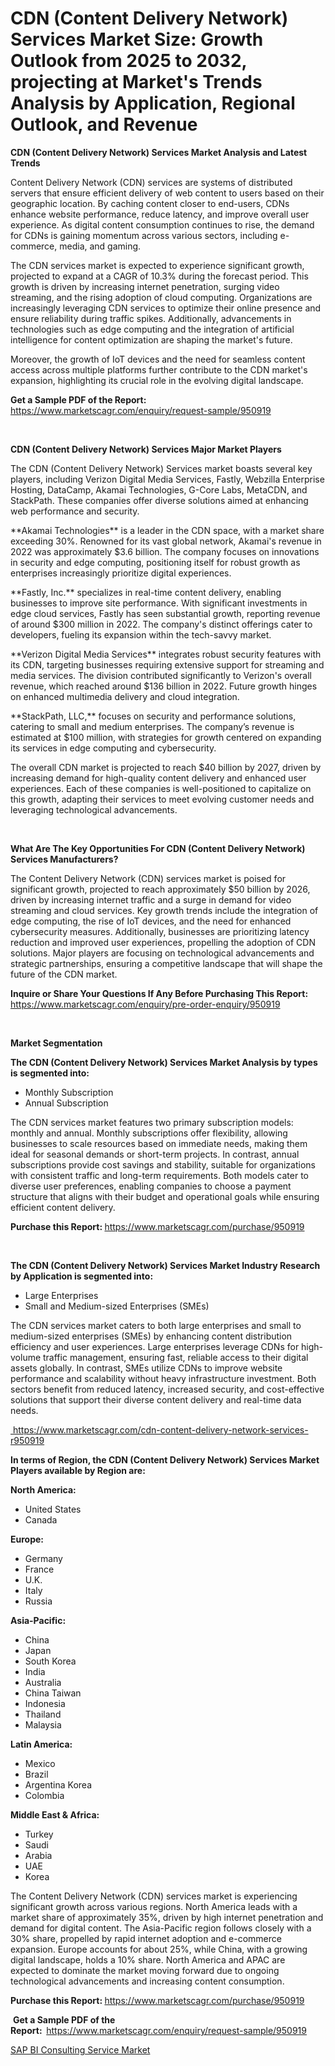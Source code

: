 <p><h1>CDN (Content Delivery Network) Services Market Size: Growth Outlook from 2025 to 2032, projecting at Market's Trends Analysis by Application, Regional Outlook, and Revenue</h1></p><p><strong>CDN (Content Delivery Network) Services Market Analysis and Latest Trends</strong></p>
<p><p>Content Delivery Network (CDN) services are systems of distributed servers that ensure efficient delivery of web content to users based on their geographic location. By caching content closer to end-users, CDNs enhance website performance, reduce latency, and improve overall user experience. As digital content consumption continues to rise, the demand for CDNs is gaining momentum across various sectors, including e-commerce, media, and gaming.</p><p>The CDN services market is expected to experience significant growth, projected to expand at a CAGR of 10.3% during the forecast period. This growth is driven by increasing internet penetration, surging video streaming, and the rising adoption of cloud computing. Organizations are increasingly leveraging CDN services to optimize their online presence and ensure reliability during traffic spikes. Additionally, advancements in technologies such as edge computing and the integration of artificial intelligence for content optimization are shaping the market's future. </p><p>Moreover, the growth of IoT devices and the need for seamless content access across multiple platforms further contribute to the CDN market's expansion, highlighting its crucial role in the evolving digital landscape.</p></p>
<p><strong>Get a Sample PDF of the Report:&nbsp;</strong> <a href="https://www.marketscagr.com/enquiry/request-sample/950919?utm_campaign=3166&utm_medium=2&utm_source=Github&utm_content=ia&utm_term=11032025&utm_id=cdn-content-delivery-network-services">https://www.marketscagr.com/enquiry/request-sample/950919</a></p>
<p>&nbsp;</p>
<p><strong>CDN (Content Delivery Network) Services Major Market Players</strong></p>
<p><p>The CDN (Content Delivery Network) Services market boasts several key players, including Verizon Digital Media Services, Fastly, Webzilla Enterprise Hosting, DataCamp, Akamai Technologies, G-Core Labs, MetaCDN, and StackPath. These companies offer diverse solutions aimed at enhancing web performance and security.</p><p>**Akamai Technologies** is a leader in the CDN space, with a market share exceeding 30%. Renowned for its vast global network, Akamai's revenue in 2022 was approximately $3.6 billion. The company focuses on innovations in security and edge computing, positioning itself for robust growth as enterprises increasingly prioritize digital experiences.</p><p>**Fastly, Inc.** specializes in real-time content delivery, enabling businesses to improve site performance. With significant investments in edge cloud services, Fastly has seen substantial growth, reporting revenue of around $300 million in 2022. The company's distinct offerings cater to developers, fueling its expansion within the tech-savvy market.</p><p>**Verizon Digital Media Services** integrates robust security features with its CDN, targeting businesses requiring extensive support for streaming and media services. The division contributed significantly to Verizon's overall revenue, which reached around $136 billion in 2022. Future growth hinges on enhanced multimedia delivery and cloud integration.</p><p>**StackPath, LLC,** focuses on security and performance solutions, catering to small and medium enterprises. The company’s revenue is estimated at $100 million, with strategies for growth centered on expanding its services in edge computing and cybersecurity.</p><p>The overall CDN market is projected to reach $40 billion by 2027, driven by increasing demand for high-quality content delivery and enhanced user experiences. Each of these companies is well-positioned to capitalize on this growth, adapting their services to meet evolving customer needs and leveraging technological advancements.</p></p>
<p>&nbsp;</p>
<p><strong>What Are The Key Opportunities For CDN (Content Delivery Network) Services Manufacturers?</strong></p>
<p><p>The Content Delivery Network (CDN) services market is poised for significant growth, projected to reach approximately $50 billion by 2026, driven by increasing internet traffic and a surge in demand for video streaming and cloud services. Key growth trends include the integration of edge computing, the rise of IoT devices, and the need for enhanced cybersecurity measures. Additionally, businesses are prioritizing latency reduction and improved user experiences, propelling the adoption of CDN solutions. Major players are focusing on technological advancements and strategic partnerships, ensuring a competitive landscape that will shape the future of the CDN market.</p></p>
<p><strong>Inquire or Share Your Questions If Any Before Purchasing This Report:</strong> <a href="https://www.marketscagr.com/enquiry/pre-order-enquiry/950919?utm_campaign=3166&utm_medium=2&utm_source=Github&utm_content=ia&utm_term=11032025&utm_id=cdn-content-delivery-network-services">https://www.marketscagr.com/enquiry/pre-order-enquiry/950919</a></p>
<p>&nbsp;</p>
<p><strong>Market Segmentation</strong></p>
<p><strong>The CDN (Content Delivery Network) Services Market Analysis by types is segmented into:</strong></p>
<p><ul><li>Monthly Subscription</li><li>Annual Subscription</li></ul></p>
<p><p>The CDN services market features two primary subscription models: monthly and annual. Monthly subscriptions offer flexibility, allowing businesses to scale resources based on immediate needs, making them ideal for seasonal demands or short-term projects. In contrast, annual subscriptions provide cost savings and stability, suitable for organizations with consistent traffic and long-term requirements. Both models cater to diverse user preferences, enabling companies to choose a payment structure that aligns with their budget and operational goals while ensuring efficient content delivery.</p></p>
<p><strong>Purchase this Report:&nbsp;</strong><a href="https://www.marketscagr.com/purchase/950919?utm_campaign=3166&utm_medium=2&utm_source=Github&utm_content=ia&utm_term=11032025&utm_id=cdn-content-delivery-network-services">https://www.marketscagr.com/purchase/950919</a></p>
<p>&nbsp;</p>
<p><strong>The CDN (Content Delivery Network) Services Market Industry Research by Application is segmented into:</strong></p>
<p><ul><li>Large Enterprises</li><li>Small and Medium-sized Enterprises (SMEs)</li></ul></p>
<p><p>The CDN services market caters to both large enterprises and small to medium-sized enterprises (SMEs) by enhancing content distribution efficiency and user experiences. Large enterprises leverage CDNs for high-volume traffic management, ensuring fast, reliable access to their digital assets globally. In contrast, SMEs utilize CDNs to improve website performance and scalability without heavy infrastructure investment. Both sectors benefit from reduced latency, increased security, and cost-effective solutions that support their diverse content delivery and real-time data needs.</p></p>
<p><a href="https://www.marketscagr.com/cdn-content-delivery-network-services-r950919?utm_campaign=3166&utm_medium=2&utm_source=Github&utm_content=ia&utm_term=11032025&utm_id=cdn-content-delivery-network-services">&nbsp;https://www.marketscagr.com/cdn-content-delivery-network-services-r950919</a></p>
<p><strong>In terms of Region, the CDN (Content Delivery Network) Services Market Players available by Region are:</strong></p>
<p>
    <p> <strong> North America: </strong>
        <ul>
            <li>United States</li>
            <li>Canada</li>
        </ul>
        </p> 
    <p> <strong> Europe: </strong>
        <ul>
            <li>Germany</li>
            <li>France</li>
            <li>U.K.</li>
            <li>Italy</li>
            <li>Russia</li>
        </ul>
        </p> 
    <p> <strong> Asia-Pacific: </strong>
        <ul>
            <li>China</li>
            <li>Japan</li>
            <li>South Korea</li>
            <li>India</li>
            <li>Australia</li>
            <li>China Taiwan</li>
            <li>Indonesia</li>
            <li>Thailand</li>
            <li>Malaysia</li>
        </ul>
        </p> 
    <p> <strong> Latin America: </strong>
        <ul>
            <li>Mexico</li>
            <li>Brazil</li>
            <li>Argentina Korea</li>
            <li>Colombia</li>
        </ul>
        </p> 
    <p> <strong> Middle East & Africa: </strong>
        <ul>
            <li>Turkey</li>
            <li>Saudi</li>
            <li>Arabia</li>
            <li>UAE</li>
            <li>Korea</li>
        </ul>
    </p>
    </p>
<p><p>The Content Delivery Network (CDN) services market is experiencing significant growth across various regions. North America leads with a market share of approximately 35%, driven by high internet penetration and demand for digital content. The Asia-Pacific region follows closely with a 30% share, propelled by rapid internet adoption and e-commerce expansion. Europe accounts for about 25%, while China, with a growing digital landscape, holds a 10% share. North America and APAC are expected to dominate the market moving forward due to ongoing technological advancements and increasing content consumption.</p></p>
<p><strong>Purchase this Report: </strong><a href="https://www.marketscagr.com/purchase/950919?utm_campaign=3166&utm_medium=2&utm_source=Github&utm_content=ia&utm_term=11032025&utm_id=cdn-content-delivery-network-services">https://www.marketscagr.com/purchase/950919</a></p>
<p>&nbsp;<strong>Get a Sample PDF of the Report:&nbsp;&nbsp;</strong><a href="https://www.marketscagr.com/enquiry/request-sample/950919?utm_campaign=3166&utm_medium=2&utm_source=Github&utm_content=ia&utm_term=11032025&utm_id=cdn-content-delivery-network-services">https://www.marketscagr.com/enquiry/request-sample/950919</a></p>
<p><strong></strong></p>
<p><p><a href="https://github.com/winjelequegt/Market-Research-Report-List-1/blob/main/sap-bi-consulting-service-market.md?utm_campaign=3166&utm_medium=2&utm_source=Github&utm_content=ia&utm_term=11032025&utm_id=cdn-content-delivery-network-services">SAP BI Consulting Service Market</a></p></p>
